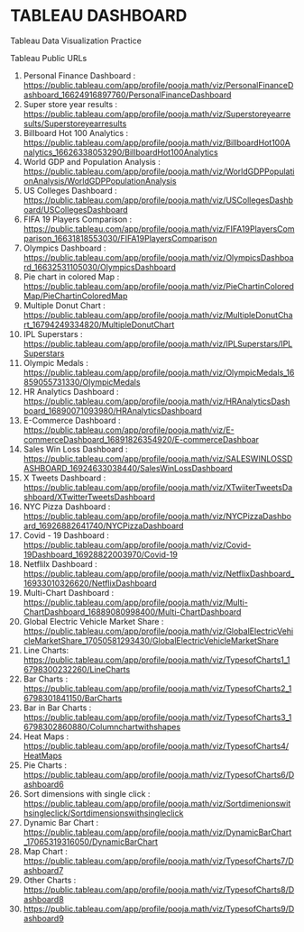 # TABLEAU DASHBOARD
Tableau Data Visualization Practice

Tableau Public URLs

1. Personal Finance Dashboard : https://public.tableau.com/app/profile/pooja.math/viz/PersonalFinanceDashboard_16624916897760/PersonalFinanceDashboard
2. Super store year results : https://public.tableau.com/app/profile/pooja.math/viz/Superstoreyearresults/Superstoreyearresults
3. Billboard Hot 100 Analytics : https://public.tableau.com/app/profile/pooja.math/viz/BillboardHot100Analytics_16626338053290/BillboardHot100Analytics
4. World GDP and Population Analysis : https://public.tableau.com/app/profile/pooja.math/viz/WorldGDPPopulationAnalysis/WorldGDPPopulationAnalysis
5. US Colleges Dashboard : https://public.tableau.com/app/profile/pooja.math/viz/USCollegesDashboard/USCollegesDashboard
6. FIFA 19 Players Comparison : https://public.tableau.com/app/profile/pooja.math/viz/FIFA19PlayersComparison_16631818553030/FIFA19PlayersComparison
7. Olympics Dashboard : https://public.tableau.com/app/profile/pooja.math/viz/OlympicsDashboard_16632531105030/OlympicsDashboard
8. Pie chart in colored Map : https://public.tableau.com/app/profile/pooja.math/viz/PieChartinColoredMap/PieChartinColoredMap
9. Multiple Donut Chart : https://public.tableau.com/app/profile/pooja.math/viz/MultipleDonutChart_16794249334820/MultipleDonutChart
10. IPL Superstars : https://public.tableau.com/app/profile/pooja.math/viz/IPLSuperstars/IPLSuperstars
11. Olympic Medals : https://public.tableau.com/app/profile/pooja.math/viz/OlympicMedals_16859055731330/OlympicMedals
12. HR Analytics Dashboard : https://public.tableau.com/app/profile/pooja.math/viz/HRAnalyticsDashboard_16890071093980/HRAnalyticsDashboard
13. E-Commerce Dashboard : https://public.tableau.com/app/profile/pooja.math/viz/E-commerceDashboard_16891826354920/E-commerceDashboar
14. Sales Win Loss Dashboard : https://public.tableau.com/app/profile/pooja.math/viz/SALESWINLOSSDASHBOARD_16924633038440/SalesWinLossDashboard
15. X Tweets Dashboard : https://public.tableau.com/app/profile/pooja.math/viz/XTwiiterTweetsDashboard/XTwitterTweetsDashboard
16. NYC Pizza Dashboard : https://public.tableau.com/app/profile/pooja.math/viz/NYCPizzaDashboard_16926882641740/NYCPizzaDashboard
17. Covid - 19 Dashboard : https://public.tableau.com/app/profile/pooja.math/viz/Covid-19Dashboard_16928822003970/Covid-19
18. Netflilx Dashboard : https://public.tableau.com/app/profile/pooja.math/viz/NetflixDashboard_16933010326620/NetflixDashboard
19. Multi-Chart Dashboard : https://public.tableau.com/app/profile/pooja.math/viz/Multi-ChartDashboard_16889080998400/Multi-ChartDashboard
20. Global Electric Vehicle Market Share : https://public.tableau.com/app/profile/pooja.math/viz/GlobalElectricVehicleMarketShare_17050581293430/GlobalElectricVehicleMarketShare
21. Line Charts: https://public.tableau.com/app/profile/pooja.math/viz/TypesofCharts1_16798300232260/LineCharts
22. Bar Charts : https://public.tableau.com/app/profile/pooja.math/viz/TypesofCharts2_16798301841150/BarCharts
23. Bar in Bar Charts : https://public.tableau.com/app/profile/pooja.math/viz/TypesofCharts3_16798302860880/Columnchartwithshapes
24. Heat Maps : https://public.tableau.com/app/profile/pooja.math/viz/TypesofCharts4/HeatMaps
25. Pie Charts : https://public.tableau.com/app/profile/pooja.math/viz/TypesofCharts6/Dashboard6
26. Sort dimensions with single click : https://public.tableau.com/app/profile/pooja.math/viz/Sortdimenionswithsingleclick/Sortdimensionswithsingleclick
27. Dynamic Bar Chart : https://public.tableau.com/app/profile/pooja.math/viz/DynamicBarChart_17065319316050/DynamicBarChart
28. Map Chart : https://public.tableau.com/app/profile/pooja.math/viz/TypesofCharts7/Dashboard7
29. Other Charts : https://public.tableau.com/app/profile/pooja.math/viz/TypesofCharts8/Dashboard8
30. https://public.tableau.com/app/profile/pooja.math/viz/TypesofCharts9/Dashboard9
